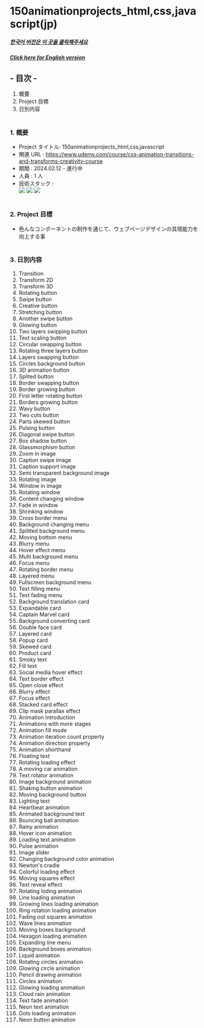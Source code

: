 # 150animationprojects_html,css,javascript(jp)

##### [한국어 버전은 이 곳을 클릭해주세요](README.md)

##### [Click here for English version](README_EN.md)

## - 目次 -

1. 概要
2. Project 目標
3. 日別内容
   </br>
   </br>

### 1. 概要

- Project タイトル: 150animationprojects_html,css,javascript
- 関連 URL : https://www.udemy.com/course/css-animation-transitions-and-transforms-creativity-course
- 期間 : 2024.02.12 - 進行中
- 人員 : 1 人
- 技術スタック : </br>
  <img src="https://img.shields.io/badge/HTML5-E34F26?style=for-the-badge&logo=HTML5&logoColor=white">
  <img src="https://img.shields.io/badge/CSS3-1572B6?style=for-the-badge&logo=CSS3&logoColor=white">
  <img src="https://img.shields.io/badge/Javascript-F7DF1E?style=for-the-badge&logo=Javascript&logoColor=white">
  </br>
  </br>

### 2. Project 目標

- 色んなコンポーネントの制作を通じて、ウェブページデザインの具現能力を向上する事
  </br>
  </br>

### 3. 日別内容

1. Transition
2. Transform 2D
3. Transform 3D
4. Rotating button
5. Swipe button
6. Creative button
7. Stretching button
8. Another swipe button
9. Glowing button
10. Two layers swipping button
11. Text scaling button
12. Circular swapping button
13. Rotating three layers button
14. Layers swapping button
15. Circles background button
16. 3D animation button
17. Splited button
18. Border swapping button
19. Border growing button
20. First letter rotating button
21. Borders growing button
22. Wavy button
23. Two cuts button
24. Parts skewed button
25. Pulsing button
26. Diagonal swipe button
27. Box shadow button
28. Glassmorphism button
29. Zoom in image
30. Caption swipe image
31. Caption support image
32. Semi transparent background image
33. Rotating image
34. Window in image
35. Rotating window
36. Content changing window
37. Fade in window
38. Shrinking window
39. Cross border menu
40. Background changing menu
41. Splitted background menu
42. Moving bottom menu
43. Blurry menu
44. Hover effect menu
45. Multi background menu
46. Focus menu
47. Rotating border menu
48. Layered menu
49. Fullscreen background menu
50. Text filling menu
51. Text fading menu
52. Background translation card
53. Expandable card
54. Captain Marvel card
55. Background converting card
56. Double face card
57. Layered card
58. Popup card
59. Skewed card
60. Product card
61. Smoky text
62. Fill text
63. Social media hover effect
64. Text border effect
65. Open close effect
66. Blurry effect
67. Focus effect
68. Stacked card effect
69. Clip mask parallax effect
70. Animation introduction
71. Animations with more stages
72. Animation fill mode
73. Animation iteration count property
74. Animation direction property
75. Animation shorthand
76. Floating text
77. Rotating loading effect
78. A moving car animation
79. Text rotator animation
80. Image background animation
81. Shaking button animation
82. Moving background button
83. Lighting text
84. Heartbeat animation
85. Animated background text
86. Bouncing ball animation
87. Rainy animation
88. Hover icon animation
89. Loading text animation
90. Pulse animation
91. Image slider
92. Changing background color animation
93. Newton's cradle
94. Colorful loading effect
95. Moving squares effect
96. Text reveal effect
97. Rotating loding animation
98. Line loading animation
99. Growing lines loading animation
100. Ring rotation loading animation
101. Fading out squares animation
102. Wave lines animation
103. Moving boxes background
104. Hexagon loading animation
105. Expanding line menu
106. Background boxes animation
107. Liquid animation
108. Rotating circles animation
109. Glowing circle animation
110. Pencil drawing animation
111. Circles animation
112. Glowing loading animation
113. Cloud rain animation
114. Text fade animation
115. Neon text animation
116. Dots loading animation
117. Neon button animation
